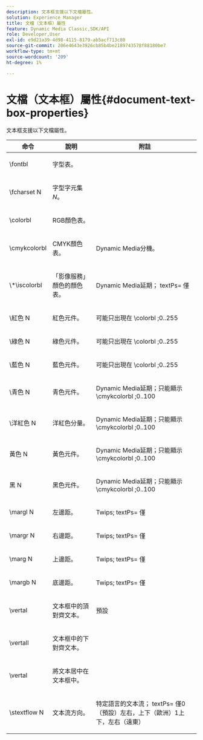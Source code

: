 ```yaml
---
description: 文本框支援以下文檔屬性。
solution: Experience Manager
title: 文檔（文本框）屬性
feature: Dynamic Media Classic,SDK/API
role: Developer,User
exl-id: e9d21a39-4d98-4115-8179-ab5acf713c80
source-git-commit: 206e4643e3926cb85b4be2189743578f88180be7
workflow-type: tm+mt
source-wordcount: '209'
ht-degree: 1%

---
```


# 文檔（文本框）屬性{#document-text-box-properties}

文本框支援以下文檔屬性。

<table id="table_8E1DF8E6BD894D7A9ACFC839918E2315"> 
 <thead> 
  <tr> 
   <th class="entry"> <b>命令</b> </th> 
   <th class="entry"> <b>說明</b> </th> 
   <th class="entry"> <b>附註</b> </th> 
  </tr> 
 </thead>
 <tbody> 
  <tr> 
   <td> <span class="codeph"> \fontbl </span> </td> 
   <td> <p>字型表。 </p> </td> 
   <td> <p> </p> </td> 
  </tr> 
  <tr> 
   <td> <span class="codeph"> \fcharset <span class="varname"> N </span> </span> </td> 
   <td> <p>字型字元集 <i>N</i>。 </p> </td> 
   <td> <p> </p> </td> 
  </tr> 
  <tr> 
   <td> <span class="codeph"> \colorbl </span> </td> 
   <td> <p>RGB顏色表。 </p> </td> 
   <td> <p> </p> </td> 
  </tr> 
  <tr> 
   <td> <span class="codeph"> \cmykcolorbl </span> </td> 
   <td> <p>CMYK顏色表。 </p> </td> 
   <td> <p>Dynamic Media分機。 </p> </td> 
  </tr> 
  <tr> 
   <td> <span class="codeph"> \*\iscolorbl </span> </td> 
   <td> <p>「影像服務」顏色的顏色表。 </p> </td> 
   <td> <p>Dynamic Media延期； <span class="codeph"> textPs= </span> 僅 </p> </td> 
  </tr> 
  <tr> 
   <td> <span class="codeph"> \紅色 <span class="varname"> N </span> </span> </td> 
   <td> <p>紅色元件。 </p> </td> 
   <td> <p>可能只出現在 <span class="codeph"> \colorbl </span>;0..255 </p> </td> 
  </tr> 
  <tr> 
   <td> <span class="codeph"> \綠色 <span class="varname"> N </span> </span> </td> 
   <td> <p>綠色元件。 </p> </td> 
   <td> <p>可能只出現在 <span class="codeph"> \colorbl </span>;0..255 </p> </td> 
  </tr> 
  <tr> 
   <td> <span class="codeph"> \藍色 <span class="varname"> N </span> </span> </td> 
   <td> <p>藍色元件。 </p> </td> 
   <td> <p>可能只出現在 <span class="codeph"> \colorbl </span>;0..255 </p> </td> 
  </tr> 
  <tr> 
   <td> <span class="codeph"> \青色 <span class="varname"> N </span> </span> </td> 
   <td> <p>青色元件。 </p> </td> 
   <td> <p>Dynamic Media延期；只能顯示 <span class="codeph"> \cmykcolorbl </span>;0..100 </p> </td> 
  </tr> 
  <tr> 
   <td> <span class="codeph"> \洋紅色 <span class="varname"> N </span> </span> </td> 
   <td> <p>洋紅色分量。 </p> </td> 
   <td> <p>Dynamic Media延期；只能顯示 <span class="codeph"> \cmykcolorbl </span>;0..100 </p> </td> 
  </tr> 
  <tr> 
   <td> <span class="codeph"> 黃色 <span class="varname"> N </span> </span> </td> 
   <td> <p>黃色元件。 </p> </td> 
   <td> <p>Dynamic Media延期；只能顯示 <span class="codeph"> \cmykcolorbl </span>;0..100 </p> </td> 
  </tr> 
  <tr> 
   <td> <span class="codeph"> 黑 <span class="varname"> N </span> </span> </td> 
   <td> <p>黑色元件。 </p> </td> 
   <td> <p>Dynamic Media延期；只能顯示 <span class="codeph"> \cmykcolorbl </span>;0..100 </p> </td> 
  </tr> 
  <tr> 
   <td> <span class="codeph"> \margl <span class="varname"> N </span> </span> </td> 
   <td> <p>左邊距。 </p> </td> 
   <td> <p>Twips; <span class="codeph"> textPs= </span> 僅 </p> </td> 
  </tr> 
  <tr> 
   <td> <span class="codeph"> \margr <span class="varname"> N </span> </span> </td> 
   <td> <p>右邊距。 </p> </td> 
   <td> <p>Twips; <span class="codeph"> textPs= </span> 僅 </p> </td> 
  </tr> 
  <tr> 
   <td> <span class="codeph"> \marg <span class="varname"> N </span> </span> </td> 
   <td> <p>上邊距。 </p> </td> 
   <td> <p>Twips; <span class="codeph"> textPs= </span> 僅 </p> </td> 
  </tr> 
  <tr> 
   <td> <span class="codeph"> \margb <span class="varname"> N </span> </span> </td> 
   <td> <p>底邊距。 </p> </td> 
   <td> <p>Twips; <span class="codeph"> textPs= </span> 僅 </p> </td> 
  </tr> 
  <tr> 
   <td> <span class="codeph"> \vertal </span> </td> 
   <td> <p>文本框中的頂對齊文本。 </p> </td> 
   <td> <p>預設 </p> </td> 
  </tr> 
  <tr> 
   <td> <span class="codeph"> \vertall </span> </td> 
   <td> <p>文本框中的下對齊文本。 </p> </td> 
   <td> <p> </p> </td> 
  </tr> 
  <tr> 
   <td> <span class="codeph"> \vertal </span> </td> 
   <td> <p>將文本居中在文本框中。 </p> </td> 
   <td> <p> </p> </td> 
  </tr> 
  <tr> 
   <td> <span class="codeph"> \stextflow <span class="varname"> N </span> </span> </td> 
   <td> <p>文本流方向。 </p> </td> 
   <td> <p>特定語言的文本流； <span class="codeph"> textPs= </span> 僅0（預設）左右，上下（歐洲）1上下，左右（遠東） </p> </td> 
  </tr> 
 </tbody> 
</table>
